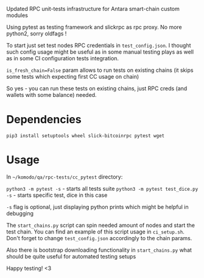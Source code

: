 Updated RPC unit-tests infrastructure for Antara smart-chain custom modules

Using pytest as testing framework and slickrpc as rpc proxy.
No more python2, sorry oldfags !

To start just set test nodes RPC credentials in `test_config.json`.
I thought such config usage might be useful as in some manual testing plays as well as in some CI configuration tests integration.

`is_fresh_chain=False` param allows to run tests on existing chains (it skips some tests which expecting first CC usage on chain)

So yes - you can run these tests on existing chains, just RPC creds (and wallets with some balance) needed.

# Dependencies

`pip3 install setuptools wheel slick-bitcoinrpc pytest wget`

# Usage

In `~/komodo/qa/rpc-tests/cc_pytest` directory:

`python3 -m pytest -s` - starts all tests suite
`python3 -m pytest test_dice.py -s` - starts specific test, dice in this case

`-s` flag is optional, just displaying python prints which might be helpful in debugging

The `start_chains.py` script can spin needed amount of nodes and start the test chain.
You can find an example of this script usage in `ci_setup.sh`. Don't forget to change `test_config.json` accordingly to the chain params.

Also there is bootstrap downloading functionality in `start_chains.py` what should be quite useful for automated testing setups

Happy testing! <3